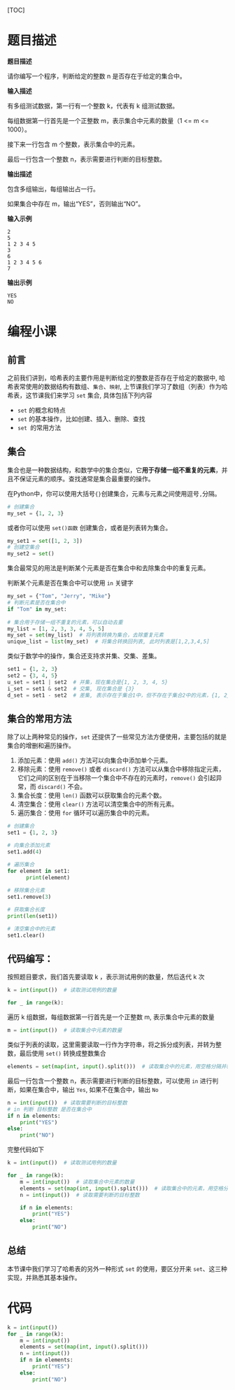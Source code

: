 [TOC]

# 题目描述

**题目描述**

请你编写一个程序，判断给定的整数 n 是否存在于给定的集合中。

**输入描述**

有多组测试数据，第一行有一个整数 k，代表有 k 组测试数据。

每组数据第一行首先是一个正整数 m，表示集合中元素的数量（1 <= m <= 1000）。 

接下来一行包含 m 个整数，表示集合中的元素。 

最后一行包含一个整数 n，表示需要进行判断的目标整数。

**输出描述**

包含多组输出，每组输出占一行。 

如果集合中存在 m，输出“YES”，否则输出“NO”。

**输入示例**

```
2
5
1 2 3 4 5
3
6
1 2 3 4 5 6
7
```

**输出示例**

```
YES
NO
```

# 编程小课

## 前言

之前我们讲到，哈希表的主要作用是判断给定的整数是否存在于给定的数据中, 哈希表常使用的数据结构有数组、`集合`、`映射`, 上节课我们学习了数组（列表）作为哈希表，这节课我们来学习 `set` 集合, 具体包括下列内容

- `set` 的概念和特点
- `set` 的基本操作，比如创建、插入、删除、查找
- `set `的常用方法

## 集合

集合也是一种数据结构，和数学中的集合类似，它**用于存储一组不重复的元素**，并且不保证元素的顺序。查找通常是集合最重要的操作。

在Python中，你可以使用大括号`{}`创建集合，元素与元素之间使用逗号`,`分隔。

```python
# 创建集合
my_set = {1, 2, 3}
```

或者你可以使用 `set()函数` 创建集合，或者是列表转为集合。

```python
my_set1 = set([1, 2, 3])
# 创建空集合
my_set2 = set()
```

集合最常见的用法是判断某个元素是否在集合中和去除集合中的重复元素。

判断某个元素是否在集合中可以使用 `in` 关键字

```python
my_set = {"Tom", "Jerry", "Mike"}
# 判断元素是否在集合中
if "Tom" in my_set:
  
# 集合用于存储一组不重复的元素，可以自动去重
my_list = [1, 2, 3, 3, 4, 5, 5]
my_set = set(my_list)  # 将列表转换为集合，去除重复元素
unique_list = list(my_set)  # 将集合转换回列表, 此时列表是[1,2,3,4,5]
```

类似于数学中的操作，集合还支持求并集、交集、差集。

```python
set1 = {1, 2, 3}
set2 = {3, 4, 5}
u_set = set1 | set2  # 并集，现在集合是{1, 2, 3, 4, 5}
i_set = set1 & set2  # 交集, 现在集合是 {3}
d_set = set1 - set2  # 差集, 表示存在于集合1中，但不存在于集合2中的元素，{1, 2}
```

## 集合的常用方法

除了以上两种常见的操作，`set` 还提供了一些常见方法方便使用，主要包括的就是集合的增删和遍历操作。

1. 添加元素：使用 `add()` 方法可以向集合中添加单个元素。
2. 移除元素：使用 `remove()` 或者 `discard()` 方法可以从集合中移除指定元素， 它们之间的区别在于当移除一个集合中不存在的元素时，`remove()` 会引起异常，而 `discard()` 不会。
3. 集合长度：使用 `len()` 函数可以获取集合的元素个数。
4. 清空集合：使用 `clear()` 方法可以清空集合中的所有元素。
5. 遍历集合：使用 `for` 循环可以遍历集合中的元素。

```python
# 创建集合
set1 = {1, 2, 3}

# 向集合添加元素
set1.add(4)

# 遍历集合
for element in set1:
      print(element)
    
# 移除集合元素
set1.remove(3)

# 获取集合长度
print(len(set1))

# 清空集合中的元素
set1.clear()
```

## 代码编写：

按照题目要求，我们首先要读取 k ，表示测试用例的数量，然后迭代 k 次

```python
k = int(input())  # 读取测试用例的数量

for _ in range(k):
```

遍历 k 组数据，每组数据第一行首先是一个正整数 m, 表示集合中元素的数量

```python
m = int(input())  # 读取集合中元素的数量
```

类似于列表的读取，这里需要读取一行作为字符串，将之拆分成列表，并转为整数，最后使用 `set()` 转换成整数集合

```python
elements = set(map(int, input().split()))  # 读取集合中的元素，用空格分隔并转换为整数集合
```

最后一行包含一个整数 n，表示需要进行判断的目标整数，可以使用 `in` 进行判断，如果在集合中，输出 `Yes`, 如果不在集合中，输出 `No`

```python
n = int(input())  # 读取需要判断的目标整数
# in 判断 目标整数 是否在集合中
if n in elements:
    print("YES")
else:
    print("NO")
```

完整代码如下

```python
k = int(input())  # 读取测试用例的数量

for _ in range(k):
    m = int(input())  # 读取集合中元素的数量
    elements = set(map(int, input().split()))  # 读取集合中的元素，用空格分隔并转换为整数集合
    n = int(input())  # 读取需要判断的目标整数

    if n in elements:
        print("YES")
    else:
        print("NO")
```

## 总结

本节课中我们学习了哈希表的另外一种形式 `set` 的使用，要区分开来 `set`、这三种实现，并熟悉其基本操作。

# 代码

```python
k = int(input())
for _ in range(k):
    m = int(input())
    elements = set(map(int, input().split()))
    n = int(input())
    if n in elements:
        print("YES")
    else:
        print("NO")
```

